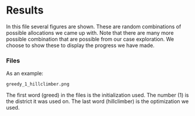 # Results

In this file several figures are shown. These are random combinations 
of possible allocations we came up with. Note that there are many more possible combination that are possible from our case exploration. We choose to show these to display the progress we have made.

### Files
As an example:
```
greedy_1_hillclimber.png
```

The first word (greed) in the files is the initialization used. The number (1) is the district it was used on. The last word (hillclimber) is the optimization we used.
